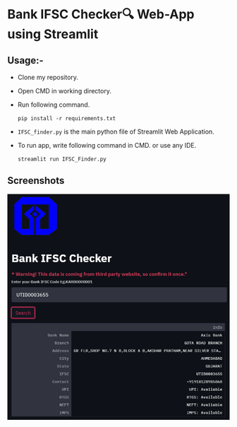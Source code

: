 # Bank IFSC Checker🔍 Web-App using Streamlit


## Usage:-

- Clone my repository.
- Open CMD in working directory.
- Run following command.

  ```
  pip install -r requirements.txt
  ```
- `IFSC_finder.py` is the main python file of Streamlit Web Application.
- To run app, write following command in CMD. or use any IDE.

  ```
  streamlit run IFSC_Finder.py
  ```

## Screenshots

<img src="https://github.com/taniyagupta840/Bank-IFSC-Checker/blob/main/t1.PNG">



